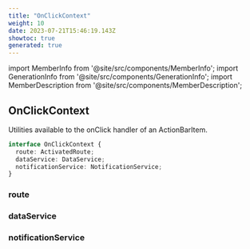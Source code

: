 ```yaml
---
title: "OnClickContext"
weight: 10
date: 2023-07-21T15:46:19.143Z
showtoc: true
generated: true
---
```

<!-- This file was generated from the Vendure source. Do not modify. Instead, re-run the "docs:build" script -->
import MemberInfo from '@site/src/components/MemberInfo';
import GenerationInfo from '@site/src/components/GenerationInfo';
import MemberDescription from '@site/src/components/MemberDescription';


## OnClickContext

<GenerationInfo sourceFile="packages/admin-ui/src/lib/core/src/providers/nav-builder/nav-builder-types.ts" sourceLine="77" packageName="@vendure/admin-ui" />

Utilities available to the onClick handler of an ActionBarItem.

```ts title="Signature"
interface OnClickContext {
  route: ActivatedRoute;
  dataService: DataService;
  notificationService: NotificationService;
}
```

<div className="members-wrapper">

### route

<MemberInfo kind="property" type="ActivatedRoute"   />


### dataService

<MemberInfo kind="property" type="<a href='/reference/admin-ui-api/providers/data-service#dataservice'>DataService</a>"   />


### notificationService

<MemberInfo kind="property" type="<a href='/reference/admin-ui-api/providers/notification-service#notificationservice'>NotificationService</a>"   />




</div>
